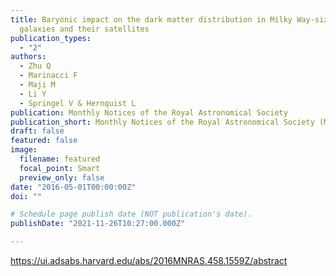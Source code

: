 ```yaml
---
title: Baryonic impact on the dark matter distribution in Milky Way-sized
  galaxies and their satellites
publication_types:
  - "2"
authors:
  - Zhu Q
  - Marinacci F
  - Maji M
  - Li Y
  - Springel V & Hernquist L
publication: Monthly Notices of the Royal Astronomical Society
publication_short: Monthly Notices of the Royal Astronomical Society (MNRAS)
draft: false
featured: false
image:
  filename: featured
  focal_point: Smart
  preview_only: false
date: "2016-05-01T00:00:00Z"
doi: ""

# Schedule page publish date (NOT publication's date).
publishDate: "2021-11-26T10:27:00.000Z"

---
```

<https://ui.adsabs.harvard.edu/abs/2016MNRAS.458.1559Z/abstract>
